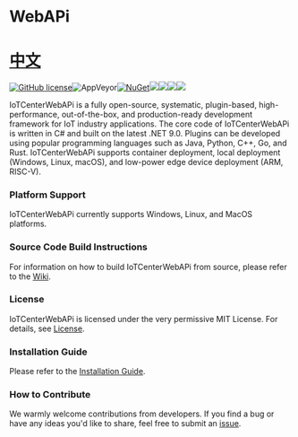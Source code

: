 # WebAPi 　　　　　　　　　　　　　　　　　　　　[中文](https://github.com/ganweisoft/IoTCenterWebAPi/blob/main/README.md)

[![GitHub license](https://camo.githubusercontent.com/5eaf3ed8a7e8ccb15c21d967b8635ac79e8b1865da3a5ccf78d2572a3e10738a/68747470733a2f2f696d672e736869656c64732e696f2f6769746875622f6c6963656e73652f646f746e65742f6173706e6574636f72653f636f6c6f723d253233306230267374796c653d666c61742d737175617265)](https://github.com/ganweisoft/IoTCenterWebAPi/blob/main/LICENSE)![AppVeyor](https://ci.appveyor.com/api/projects/status/v8gfh6pe2u2laqoa?svg=true)[![NuGet](https://img.shields.io/nuget/v/IoTCenterHost.Core.Abstraction.svg)](https://www.nuget.org/packages/IoTCenterHost.Core.Abstraction/)![](https://img.shields.io/github/issues/ganweisoft/IoTCenterWebAPi/feature-request.svg)![](https://img.shields.io/github/issues/ganweisoft/IoTCenterWebAPi/help%20wanted?color=%232EA043&label=help%20wanted&style=flat-square)![](https://img.shields.io/github/issues/ganweisoft/IoTCenterWebAPi/good%20first%20issue?color=%23512BD4&label=good%20first%20issue&style=flat-square)![](https://img.shields.io/badge/join-discord-infomational)

IoTCenterWebAPi is a fully open-source, systematic, plugin-based, high-performance, out-of-the-box, and production-ready development framework for IoT industry applications. The core code of IoTCenterWebAPi  is written in C# and built on the latest .NET 9.0. Plugins can be developed using popular programming languages such as Java, Python, C++, Go, and Rust. IoTCenterWebAPi  supports container deployment, local deployment (Windows, Linux, macOS), and low-power edge device deployment (ARM, RISC-V).


### Platform Support  
IoTCenterWebAPi currently supports Windows, Linux, and MacOS platforms.


### Source Code Build Instructions  
For information on how to build IoTCenterWebAPi from source, please refer to the [Wiki](https://github.com/ganweisoft/IoTCenterWebAPi/wiki).


### License  
IoTCenterWebAPi is licensed under the very permissive MIT License. For details, see [License](https://github.com/ganweisoft/IoTCenterWebAPi/blob/main/LICENSE).


### Installation Guide  
Please refer to the [Installation Guide](https://github.com/ganweisoft/IoTCenterWebAPi/wiki).


### How to Contribute  
We warmly welcome contributions from developers. If you find a bug or have any ideas you'd like to share, feel free to submit an [issue](https://github.com/ganweisoft/IoTCenterWebAPi/blob/main/CONTRIBUTING.md).